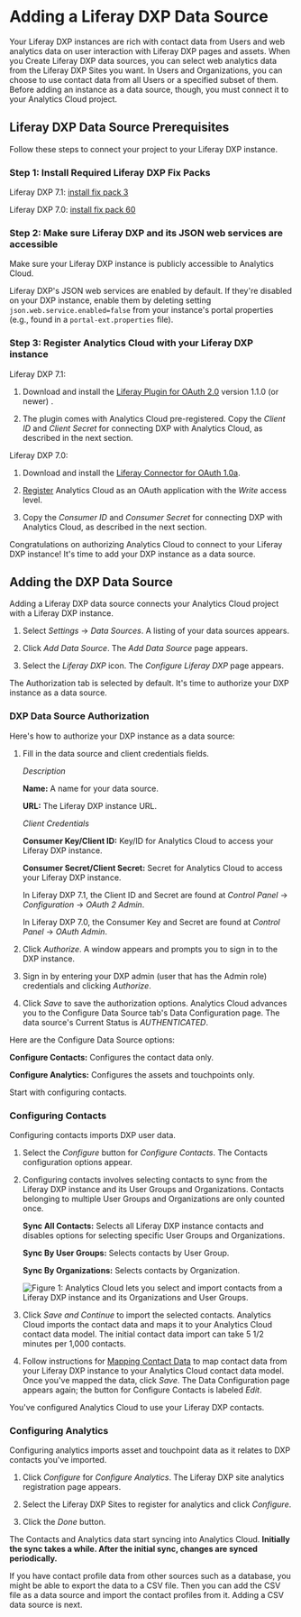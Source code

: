 # Adding a Liferay DXP Data Source [](id=adding-a-liferay-dxp-data-source)

Your Liferay DXP instances are rich with contact data from Users and web
analytics data on user interaction with Liferay DXP pages and assets. When you
Create Liferay DXP data sources, you can select web analytics data from the
Liferay DXP Sites you want. In Users and Organizations, you can choose to use
contact data from all Users or a specified subset of them. Before adding an
instance as a data source, though, you must connect it to your Analytics Cloud
project. 

## Liferay DXP Data Source Prerequisites [](id=liferay-dxp-data-source-prerequisites)

Follow these steps to connect your project to your Liferay DXP instance.

### Step 1: Install Required Liferay DXP Fix Packs [](id=step-2-install-required-liferay-dxp-fix-packs)

Liferay DXP 7.1: 
[install fix pack 3](https://customer.liferay.com/documentation/7.1/deploy/-/official_documentation/deployment/patching-liferay) 

Liferay DXP 7.0: 
[install fix pack 60](https://customer.liferay.com/documentation/7.0/deploy/-/official_documentation/deployment/patching-liferay) 

### Step 2: Make sure Liferay DXP and its JSON web services are accessible 

Make sure your Liferay DXP instance is publicly accessible to Analytics Cloud. 

Liferay DXP's JSON web services are enabled by default. If they're disabled on
your DXP instance, enable them by deleting setting
`json.web.service.enabled=false` from your instance's portal properties (e.g.,
found in a `portal-ext.properties` file). 

### Step 3: Register Analytics Cloud with your Liferay DXP instance [](id=step-2-register-analytics-cloud-with-your-liferay-dxp-instance)

Liferay DXP 7.1: 

1.  Download and install the 
    [Liferay Plugin for OAuth 2.0](https://web.liferay.com/marketplace/-/mp/application/109571986) version 1.1.0 (or newer) .

2.  The plugin comes with Analytics Cloud pre-registered. Copy the *Client ID*
    and *Client Secret* for connecting DXP with Analytics Cloud, as described
    in the next section.

Liferay DXP 7.0:

1.  Download and install the
    [Liferay Connector for OAuth 1.0a](https://web.liferay.com/marketplace/-/mp/application/45261909).

2.  [Register](https://customer.liferay.com/documentation/7.0/deploy/-/official_documentation/deployment/oauth)
    Analytics Cloud as an OAuth application with the *Write* access level. 

3.  Copy the *Consumer ID* and *Consumer Secret* for connecting DXP with 
    Analytics Cloud, as described in the next section. 

Congratulations on authorizing Analytics Cloud to connect to your Liferay DXP
instance! It's time to add your DXP instance as a data source. 

## Adding the DXP Data Source [](id=adding-the-dxp-data-source)

Adding a Liferay DXP data source connects your Analytics Cloud project with
a Liferay DXP instance. 

1.  Select *Settings* &rarr; *Data Sources*. A listing of your data sources 
    appears.

2.  Click *Add Data Source*. The *Add Data Source* page appears. 

3.  Select the *Liferay DXP* icon. The *Configure Liferay DXP* page appears.

The Authorization tab is selected by default. It's time to authorize your DXP
instance as a data source. 

### DXP Data Source Authorization [](id=dxp-data-source-authorization)

Here's how to authorize your DXP instance as a data source: 

1.  Fill in the data source and client credentials fields. 

    *Description* 

    **Name:** A name for your data source.

    **URL:** The Liferay DXP instance URL. 

    *Client Credentials*

    **Consumer Key/Client ID:** Key/ID for Analytics Cloud to access your Liferay DXP instance. 

    **Consumer Secret/Client Secret:** Secret for Analytics Cloud to access your
    Liferay DXP instance. 

    In Liferay DXP 7.1, the Client ID and Secret are found at *Control Panel*
    &rarr; *Configuration* &rarr; *OAuth 2 Admin*.

    In Liferay DXP 7.0, the Consumer Key and Secret are found at *Control Panel*
    &rarr; *OAuth Admin*. 

2.  Click *Authorize*. A window appears and prompts you to sign in to the DXP 
    instance. 

3.  Sign in by entering your DXP admin (user that has the Admin role) 
    credentials and clicking *Authorize*. 

4.  Click *Save* to save the authorization options. Analytics Cloud advances you
    to the Configure Data Source tab's Data Configuration page. The data
    source's Current Status is *AUTHENTICATED*. 

Here are the Configure Data Source options:
 
**Configure Contacts:** Configures the contact data only.

**Configure Analytics:** Configures the assets and touchpoints only.

Start with configuring contacts. 

### Configuring Contacts [](id=configuring-contacts)

Configuring contacts imports DXP user data. 

1.  Select the *Configure* button for *Configure Contacts*. The Contacts 
    configuration options appear. 

2.  Configuring contacts involves selecting contacts to sync from the Liferay
    DXP instance and its User Groups and Organizations. Contacts belonging to
    multiple User Groups and Organizations are only counted once. 

    **Sync All Contacts:** Selects all Liferay DXP instance contacts and disables
    options for selecting specific User Groups and Organizations.

    **Sync By User Groups:** Selects contacts by User Group.

    **Sync By Organizations:** Selects contacts by Organization. 

    ![Figure 1: Analytics Cloud lets you select and import contacts from a Liferay DXP instance and its Organizations and User Groups.](../../images/select-dxp-contacts-by-org.png)

3.  Click *Save and Continue* to import the selected contacts. Analytics Cloud
    imports the contact data and maps it to your Analytics Cloud contact data
    model. The initial contact data import can take 5 1/2 minutes per 1,000
    contacts. 

4.  Follow instructions for 
    [Mapping Contact Data](https://github.com/liferay/liferay-docs/blob/master/discover/analytics-cloud/articles/02-getting-started/04-mapping-contact-data.markdown)
    to  map contact data from your Liferay DXP instance to your Analytics Cloud
    contact data model. Once you've mapped the data, click *Save*. The Data
    Configuration page appears again; the button for Configure Contacts is
    labeled *Edit*. 

You've configured Analytics Cloud to use your Liferay DXP contacts. 

### Configuring Analytics [](id=configuring-analytics)

Configuring analytics imports asset and touchpoint data as it relates to DXP
contacts you've imported. 

1.  Click *Configure* for *Configure Analytics*. The Liferay DXP site analytics
    registration page appears. 

2.  Select the Liferay DXP Sites to register for analytics and click 
    *Configure*.

5. Click the *Done* button. 

The Contacts and Analytics data start syncing into Analytics Cloud. **Initially 
the sync takes a while. After the initial sync, changes are synced 
periodically.**

If you have contact profile data from other sources such as a database, you
might be able to export the data to a CSV file. Then you can add the CSV file as
a data source and import the contact profiles from it. Adding a CSV data source
is next. 
